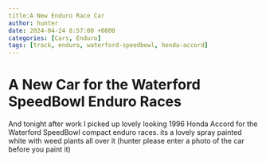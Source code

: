 ```yaml
---
title:A New Enduro Race Car
author: hunter
date: 2024-04-24 8:57:00 +0800
categories: [Cars, Enduro]
tags: [track, enduro, waterford-speedbowl, honda-accord]
---
```


# A New Car for the Waterford SpeedBowl Enduro Races

And tonight after work I picked up lovely looking 1996 Honda Accord for the Waterford SpeedBowl compact enduro races. its a lovely spray painted white with weed plants all over it
(hunter please enter a photo of the car before you paint it)
